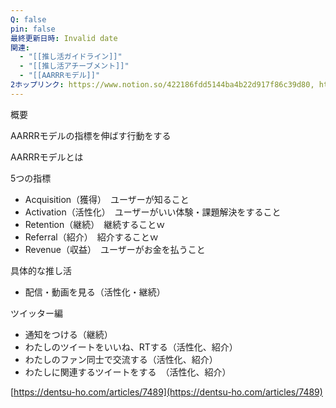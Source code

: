 ```yaml
---
Q: false
pin: false
最終更新日時: Invalid date
関連:
  - "[[推し活ガイドライン]]"
  - "[[推し活アチーブメント]]"
  - "[[AARRRモデル]]"
2ホップリンク: https://www.notion.so/422186fdd5144ba4b22d917f86c39d80, https://www.notion.so/7a34450e09884faabf260266a16f018b, https://www.notion.so/c7e93087af364bbfab10199ea5cf18e7,https://www.notion.so/1531121f1cf6801aab6bf6d15afbb16a, https://www.notion.so/7a34450e09884faabf260266a16f018b,https://www.notion.so/7a34450e09884faabf260266a16f018b
---
```

  

概要

AARRRモデルの指標を伸ばす行動をする

AARRRモデルとは

5つの指標

- Acquisition（獲得）　ユーザーが知ること
- Activation（活性化）　ユーザーがいい体験・課題解決をすること
- Retention（継続）　継続することｗ
- Referral（紹介）　紹介することｗ
- Revenue（収益）　ユーザーがお金を払うこと

  

  

具体的な推し活

- 配信・動画を見る（活性化・継続）

ツイッター編

- 通知をつける（継続）
- わたしのツイートをいいね、RTする（活性化、紹介）
- わたしのファン同士で交流する（活性化、紹介）
- わたしに関連するツイートをする　（活性化、紹介）

  

[https://dentsu-ho.com/articles/7489](https://dentsu-ho.com/articles/7489)